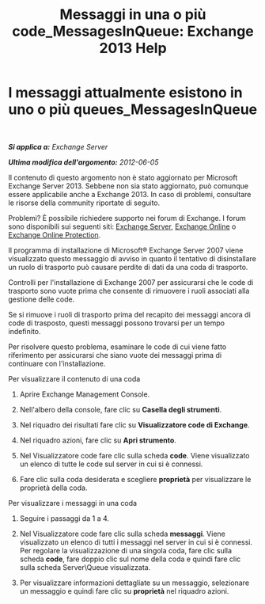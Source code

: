 ﻿---
title: 'Messaggi in una o più code_MessagesInQueue: Exchange 2013 Help'
TOCTitle: I messaggi attualmente esistono in uno o più queues_MessagesInQueue
ms:assetid: 3ffcdc7e-c1b7-49a7-8e5f-b30c0397908d
ms:mtpsurl: https://technet.microsoft.com/it-it/library/ms.exch.setupreadiness.messagesinqueue(v=EXCHG.150)
ms:contentKeyID: 50480453
ms.date: 05/22/2018
mtps_version: v=EXCHG.150
ms.translationtype: MT
---

# I messaggi attualmente esistono in uno o più queues\_MessagesInQueue

 

_**Si applica a:** Exchange Server_

_**Ultima modifica dell'argomento:** 2012-06-05_

Il contenuto di questo argomento non è stato aggiornato per Microsoft Exchange Server 2013. Sebbene non sia stato aggiornato, può comunque essere applicabile anche a Exchange 2013. In caso di problemi, consultare le risorse della community riportate di seguito.

Problemi? È possibile richiedere supporto nei forum di Exchange. I forum sono disponibili sui seguenti siti: [Exchange Server](https://go.microsoft.com/fwlink/p/?linkid=60612), [Exchange Online](https://go.microsoft.com/fwlink/p/?linkid=267542) o [Exchange Online Protection](https://go.microsoft.com/fwlink/p/?linkid=285351).

Il programma di installazione di Microsoft® Exchange Server 2007 viene visualizzato questo messaggio di avviso in quanto il tentativo di disinstallare un ruolo di trasporto può causare perdite di dati da una coda di trasporto.

Controlli per l'installazione di Exchange 2007 per assicurarsi che le code di trasporto sono vuote prima che consente di rimuovere i ruoli associati alla gestione delle code.

Se si rimuove i ruoli di trasporto prima del recapito dei messaggi ancora di code di trasposto, questi messaggi possono trovarsi per un tempo indefinito.

Per risolvere questo problema, esaminare le code di cui viene fatto riferimento per assicurarsi che siano vuote dei messaggi prima di continuare con l'installazione.

Per visualizzare il contenuto di una coda

1.  Aprire Exchange Management Console.

2.  Nell'albero della console, fare clic su **Casella degli strumenti**.

3.  Nel riquadro dei risultati fare clic su **Visualizzatore code di Exchange**.

4.  Nel riquadro azioni, fare clic su **Apri strumento**.

5.  Nel Visualizzatore code fare clic sulla scheda **code**. Viene visualizzato un elenco di tutte le code sul server in cui si è connessi.

6.  Fare clic sulla coda desiderata e scegliere **proprietà** per visualizzare le proprietà della coda.

Per visualizzare i messaggi in una coda

1.  Seguire i passaggi da 1 a 4.

2.  Nel Visualizzatore code fare clic sulla scheda **messaggi**. Viene visualizzato un elenco di tutti i messaggi nel server in cui si è connessi. Per regolare la visualizzazione di una singola coda, fare clic sulla scheda **code**, fare doppio clic sul nome della coda e quindi fare clic sulla scheda Server\\Queue visualizzata.

3.  Per visualizzare informazioni dettagliate su un messaggio, selezionare un messaggio e quindi fare clic su **proprietà** nel riquadro azioni.

